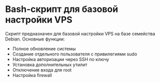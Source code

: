 # Bash-скрипт для базовой настройки VPS
Скрипт предназначен для базовой настройки VPS на базе семейства Debian. Основные функции:
- Полное обновление системы
- Создание отдельного пользователя с привилегиями sudo
- Настройка авторизации через SSH по ключу
- Установка дополнительных утилит
- Отключение входа для root
- Настройка firewall